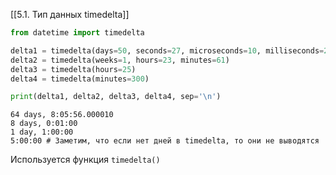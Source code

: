 [[5.1. Тип данных timedelta]]

```python
from datetime import timedelta

delta1 = timedelta(days=50, seconds=27, microseconds=10, milliseconds=29000, minutes=5, hours=8, weeks=2)
delta2 = timedelta(weeks=1, hours=23, minutes=61)
delta3 = timedelta(hours=25)
delta4 = timedelta(minutes=300)

print(delta1, delta2, delta3, delta4, sep='\n')
```
```output
64 days, 8:05:56.000010
8 days, 0:01:00
1 day, 1:00:00
5:00:00 # Заметим, что если нет дней в timedelta, то они не выводятся
```

Используется функция `timedelta()`
